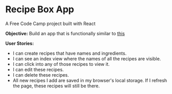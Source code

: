 # Recipe Box App

A Free Code Camp project built with React

**Objective:** Build an app that is functionally similar to [this](https://codepen.io/freeCodeCamp/full/xVXWag)

**User Stories:**

* I can create recipes that have names and ingredients.
* I can see an index view where the names of all the recipes are visible.
* I can click into any of those recipes to view it.
* I can edit these recipes.
* I can delete these recipes.
* All new recipes I add are saved in my browser's local storage. If I refresh the page, these recipes will still be there.


